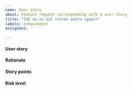 ```yaml
---
name: User story
about: Feature request corresponding with a user story.
title: "[US xx.xx.xx] <role> wants <goal>"
labels: enhancement
assignees: ''

---
```


#### User story


#### Rationale


#### Story points


#### Risk level
